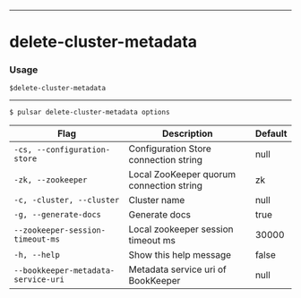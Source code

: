 ------------

# delete-cluster-metadata

### Usage

`$delete-cluster-metadata`

------------



```shell
$ pulsar delete-cluster-metadata options
```

|Flag|Description|Default|
|---|---|---|
| `-cs, --configuration-store` | Configuration Store connection string|null|
| `-zk, --zookeeper` | Local ZooKeeper quorum connection string|zk|
| `-c, -cluster, --cluster` | Cluster name|null|
| `-g, --generate-docs` | Generate docs|true|
| `--zookeeper-session-timeout-ms` | Local zookeeper session timeout ms|30000|
| `-h, --help` | Show this help message|false|
| `--bookkeeper-metadata-service-uri` | Metadata service uri of BookKeeper|null|

